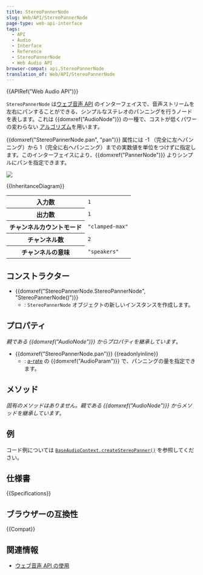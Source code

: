 ```yaml
---
title: StereoPannerNode
slug: Web/API/StereoPannerNode
page-type: web-api-interface
tags:
  - API
  - Audio
  - Interface
  - Reference
  - StereoPannerNode
  - Web Audio API
browser-compat: api.StereoPannerNode
translation_of: Web/API/StereoPannerNode
---
```

{{APIRef("Web Audio API")}}

`StereoPannerNode` は[ウェブ音声 API](/ja/docs/Web/API/Web_Audio_API) のインターフェイスで、音声ストリームを左右にパンすることができる、シンプルなステレオのパンニングを行うノードを表します。これは {{domxref("AudioNode")}} の一種で、コストが低くパワーの変わらない [アルゴリズム](http://webaudio.github.io/web-audio-api/#panning-algorithm)を用います。

{{domxref("StereoPannerNode.pan", "pan")}} 属性には -1 （完全に左へパンニング）から 1（完全に右へパンニング）までの実数値を単位をつけずに指定します。このインターフェイスにより、{{domxref("PannerNode")}} よりシンプルにパンを指定できます。

![](stereopannernode.png)

{{InheritanceDiagram}}

<table class="properties">
  <tbody>
    <tr>
      <th scope="row">入力数</th>
      <td><code>1</code></td>
    </tr>
    <tr>
      <th scope="row">出力数</th>
      <td><code>1</code></td>
    </tr>
    <tr>
      <th scope="row">チャンネルカウントモード</th>
      <td><code>"clamped-max"</code></td>
    </tr>
    <tr>
      <th scope="row">チャンネル数</th>
      <td><code>2</code></td>
    </tr>
    <tr>
      <th scope="row">チャンネルの意味</th>
      <td><code>"speakers"</code></td>
    </tr>
  </tbody>
</table>

## コンストラクター

- {{domxref("StereoPannerNode.StereoPannerNode", "StereoPannerNode()")}}
  - : `StereoPannerNode` オブジェクトの新しいインスタンスを作成します。

## プロパティ

_親である {{domxref("AudioNode")}} からプロパティを継承しています_。

- {{domxref("StereoPannerNode.pan")}} {{readonlyinline}}
  - : [a-rate](/ja/docs/Web/API/AudioParam#a-rate) の {{domxref("AudioParam")}} で、パンニングの量を指定できます。

## メソッド

_固有のメソッドはありません。親である {{domxref("AudioNode")}} からメソッドを継承しています_。

## 例

コード例については [`BaseAudioContext.createStereoPanner()`](/ja/docs/Web/API/BaseAudioContext/createStereoPanner#example) を参照してください。

## 仕様書

{{Specifications}}

## ブラウザーの互換性

{{Compat}}

## 関連情報

- [ウェブ音声 API の使用](/ja/docs/Web/API/Web_Audio_API/Using_Web_Audio_API)
